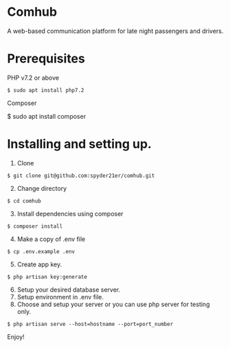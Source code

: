 # Comhub
A web-based communication platform for late night passengers and drivers.

# Prerequisites

PHP v7.2 or above
```
$ sudo apt install php7.2
```
Composer

$ sudo apt install composer

# Installing and setting up.

1. Clone
```
$ git clone git@github.com:spyder21er/comhub.git
```
2. Change directory
```
$ cd comhub
```
3. Install dependencies using composer
```
$ composer install
```
4. Make a copy of .env file
```
$ cp .env.example .env
```
5. Create app key.
```
$ php artisan key:generate
```
6. Setup your desired database server.
7. Setup environment in .env file.
8. Choose and setup your server or you can use php server for testing only.
```
$ php artisan serve --host=hostname --port=port_number
```

Enjoy!


